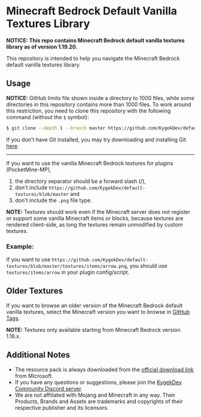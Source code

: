 # Minecraft Bedrock Default Vanilla Textures Library

**NOTICE: This repo contains Minecraft Bedrock default vanilla textures library as of version 1.19.20.**

This repository is intended to help you navigate the Minecraft Bedrock default vanilla textures library.

## Usage

**NOTICE:** GitHub limits file shown inside a directory to 1000 files, while some directories in this repository contains more than 1000 files. To work around this restriction, you need to clone this repository with the following command (without the `$` symbol):
```sh
$ git clone --depth 1 --branch master https://github.com/KygekDev/default-textures
```
If you don't have Git installed, you may try downloading and installing Git [here](https://git-scm.com/downloads).

---

If you want to use the vanilla Minecraft Bedrock textures for plugins (PocketMine-MP),

1. the directory separator should be a forward slash (/),
2. don't include `https://github.com/KygekDev/default-textures/blob/master` and
3. don't include the `.png` file type.

**NOTE:** Textures should work even if the Minecraft server does not register or support some vanilla Minecraft items or blocks, because textures are rendered client-side, as long the textures remain unmodified by custom textures.

### Example:

If you want to use `https://github.com/KygekDev/default-textures/blob/master/textures/items/arrow.png`, you should use `textures/items/arrow` in your plugin config/script.

## Older Textures

If you want to browse an older version of the Minecraft Bedrock default vanilla textures, select the Minecraft version you want to browse in [GitHub Tags](https://github.com/KygekDev/default-textures/tags).

**NOTE:** Textures only available starting from Minecraft Bedrock version 1.16.x.

## Additional Notes

- The resource pack is always downloaded from the [official download link](https://aka.ms/resourcepacktemplate) from Microsoft.
- If you have any questions or suggestions, please join the [KygekDev Community Discord server](https://discord.gg/TstDS9jZf7).
- We are not affiliated with Mojang and Minecraft in any way. Their Products, Brands and Assets are trademarks and copyrights of their respective publisher and its licensors.

